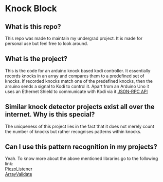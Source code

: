 # Knock Block

## What is this repo?
This repo was made to maintain my undergrad project. It is made for personal use but feel free to look around.

## What is the project?
This is the code for an arduino knock based kodi controller. It essentially records knocks in an array and compares them to a predefined set of knocks. If recorded knocks match one of the predefined knocks, then the arsuino sends a signal to Kodi to control it. Apart from an Arduino Uno it uses an Ethernet Shield to communicate with Kodi via it [JSON-RPC API](http://kodi.wiki/?title=JSON-RPC_API)

## Similar knock detector projects exist all over the internet. Why is this special?
The uniqueness of this project lies in the fact that it does not merely count the number of knocks but rather recognises patterns within knocks.

## Can I use this pattern recognition in my projects?
Yeah. To know more about the above mentioned libraries go to the following link:<br>
[PiezoListener](https://bitbucket.org/iarks/piezolistener)<br>
[ArrayValidate](https://bitbucket.org/iarks/arrayvalidate)
